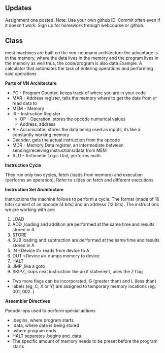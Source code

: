 ## Updates
Assignment one posted.
Note: 
  Use your own github ID.
  Commit often even if it doesn't work.
  Sign up for homework through webcourse or github.

## Class
  most machines are built on the von-neumann architecture
  the advantage is in the memory, where the data lives in the memory
  and the program lives in the memory as well
  thus, the code/program is also data
  Example: A calculator that automates the task of entering operations and performing said operations
  
  **Parts of VN Architecture**
  * PC - Program Counter, keeps track of where you are in your code
  * MAR - Address register, tells the memory where to get the data from or read data to
  * MEM - Memory
  * IR - Instruction Register
    * OP - Operation, stores the opcode numerical values
    * Address, address
  * A - Accumulator, stores the data being used as inputs, its like a constantly working memory
  * Decoder, gets the actual instruction from the opcode
  * MDR - Memory Data register, an intermediate between sending/receiving instructions/data from MEM
  * ALU - Arithmetic Logic Unit, performs math
  
  **Instruction Cycle** 
  
  They run only two cycles, fetch (loads from memory) and execution (performs an operation). Refer to slides on fetch and different executions 
  
  **Instruction Set Architecture**
  
  Instructions the machine follows to perform a cycle. 
  The format (made of 16 bits) consist of an opcode (4 bits) and an address (12 bits). 
  The instructions we are working with are:
  
  1. LOAD <X>
  2. ADD <X> ,loading and addition are performed at the same time and results stored in A
  3. STORE <X>
  4. SUB <X> loading and subtraction are performed at the same time and results stored in A
  5. IN <Device #> reads from device to A
  6. OUT <Device #> dumps memory to device
  7. HALT
  8. JMP <X> ,like a goto
  9. SKIPZ, skips next instruction like an if statement, uses the Z flag
  
  * Two more flags can be incorporated, G (greater than) and L (less than)
  * labels (eg; C, X or Y) are assigned to temporary memory locations (eg: 001, 002..)
  
  **Assembler Directives**
  
  Pseudo-ops used to perform special actions
  * .begins, where program starts
  * .data, where data is being stored
  * .where program ends
  * HALT separates .begins and .data
  * The specific amount of memory needs to be preset before the program starts
  


